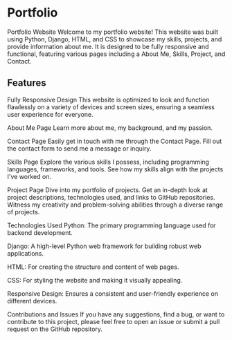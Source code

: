 # Portfolio

Portfolio Website
Welcome to my portfolio website! This website was built using Python, Django, HTML, and CSS to showcase my skills, projects, and provide information about me. It is designed to be fully responsive and functional, featuring various pages including a About Me, Skills, Project, and Contact.

## **Features**
Fully Responsive Design
This website is optimized to look and function flawlessly on a variety of devices and screen sizes, ensuring a seamless user experience for everyone.

About Me Page
Learn more about me, my background, and my passion.

Contact Page
Easily get in touch with me through the Contact Page. Fill out the contact form to send me a message or inquiry.

Skills Page
Explore the various skills I possess, including programming languages, frameworks, and tools. See how my skills align with the projects I've worked on.

Project Page
Dive into my portfolio of projects. Get an in-depth look at project descriptions, technologies used, and links to GitHub repositories. Witness my creativity and problem-solving abilities through a diverse range of projects.

Technologies Used
Python: The primary programming language used for backend development.

Django: A high-level Python web framework for building robust web applications.

HTML: For creating the structure and content of web pages.

CSS: For styling the website and making it visually appealing.

Responsive Design: Ensures a consistent and user-friendly experience on different devices.

Contributions and Issues
If you have any suggestions, find a bug, or want to contribute to this project, please feel free to open an issue or submit a pull request on the GitHub repository.
